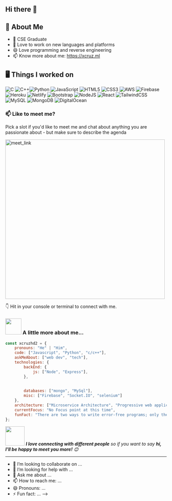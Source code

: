 ## Hi there 👋

<!--
**AshutoshSingh21/AshutoshSingh21** is a ✨ _special_ ✨ repository because its `README.md` (this file) appears on your GitHub profile.

Here are some ideas to get you started:

- 🔭 I’m currently working on ...
- 🌱 I’m currently learning ...<h2><img src="https://emojis.slackmojis.com/emojis/images/1531849430/4246/blob-sunglasses.gif?1531849430" width="30"/> नमस्ते (Namaste)🙏🏻, I'm Aman Sharma! <img src="https://media.giphy.com/media/12oufCB0MyZ1Go/giphy.gif" width="50"></h2>
<img align='right' src="https://media.giphy.com/media/M9gbBd9nbDrOTu1Mqx/giphy.gif" width="230">
<p><em>Currently doing Masters of Computer Application (MCA) from NIT Agartala 
</em></p>

[![Twitter Follow](https://img.shields.io/twitter/follow/misteranmol?label=Follow)](https://x.com/intent/follow?screen_name=xcruzhd2)
[![Linkedin: Aman](https://img.shields.io/badge/-Aman-blue?style=flat-square&logo=Linkedin&logoColor=white&link=https://www.linkedin.com/in/https://www.linkedin.com/in/aman-sharma-38aa5b251/)](https://www.linkedin.com/in/aman-sharma-38aa5b251/)
![GitHub followers](https://img.shields.io/github/followers/amansharma999?label=Follow&style=social)
[![website](https://img.shields.io/badge/Portfolio-46a2f1.svg?&style=flat-square&logo=Google-Chrome&logoColor=white&link=https://xcruz.ml/)](https://xcruz.ml/)
<!-- ![](https://visitor-badge.glitch.me/badge?page_id=amansharma999.amansharma999) -->
<!-- ![Waka Readme](https://github.com/amansharma999/amansharma999/workflows/Waka%20Readme/badge.svg) -->

## 💫 About Me
* 🔭  CSE Graduate
* 🌱  Love to work on new languages and platforms
* 😄  Love programming and reverse engineering
* 📫  Know more about me: https://xcruz.ml
<!-- * ⚡  Introvert who sometimes go into deep thoughts about life and things -->


## 🖥️ Things I worked on
![C](https://img.shields.io/badge/c-%2300599C.svg?style=for-the-badge&logo=c&logoColor=white) ![C++](https://img.shields.io/badge/c++-%2300599C.svg?style=for-the-badge&logo=c%2B%2B&logoColor=white)![Python](https://img.shields.io/badge/python-3670A0?style=for-the-badge&logo=python&logoColor=ffdd54) ![JavaScript](https://img.shields.io/badge/javascript-%23323330.svg?style=for-the-badge&logo=javascript&logoColor=%23F7DF1E)  ![HTML5](https://img.shields.io/badge/html5-%23E34F26.svg?style=for-the-badge&logo=html5&logoColor=white) ![CSS3](https://img.shields.io/badge/css3-%231572B6.svg?style=for-the-badge&logo=css3&logoColor=white) ![AWS](https://img.shields.io/badge/AWS-%23FF9900.svg?style=for-the-badge&logo=amazon-aws&logoColor=white) ![Firebase](https://img.shields.io/badge/firebase-%23039BE5.svg?style=for-the-badge&logo=firebase) ![Heroku](https://img.shields.io/badge/heroku-%23430098.svg?style=for-the-badge&logo=heroku&logoColor=white) ![Netlify](https://img.shields.io/badge/netlify-%23000000.svg?style=for-the-badge&logo=netlify&logoColor=#00C7B7) ![Bootstrap](https://img.shields.io/badge/bootstrap-%23563D7C.svg?style=for-the-badge&logo=bootstrap&logoColor=white) ![NodeJS](https://img.shields.io/badge/node.js-6DA55F?style=for-the-badge&logo=node.js&logoColor=white) ![React](https://img.shields.io/badge/react-%2320232a.svg?style=for-the-badge&logo=react&logoColor=%2361DAFB) ![TailwindCSS](https://img.shields.io/badge/tailwindcss-%2338B2AC.svg?style=for-the-badge&logo=tailwind-css&logoColor=white) ![MySQL](https://img.shields.io/badge/mysql-%2300f.svg?style=for-the-badge&logo=mysql&logoColor=white) ![MongoDB](https://img.shields.io/badge/MongoDB-%234ea94b.svg?style=for-the-badge&logo=mongodb&logoColor=white) ![DigitalOcean](https://img.shields.io/badge/DigitalOcean-%230167ff.svg?style=for-the-badge&logo=digitalOcean&logoColor=white)

### 📫 Like to meet me?

Pick a slot if you'd like to meet me and chat about anything you are passionate about - but make sure to describe the agenda

<a href="https://calendly.com/aman-amansharma2000/30min" target="_blank"><img width="498" alt="meet_link" src="https://user-images.githubusercontent.com/15426564/144297439-f530f383-e73e-41e0-9914-a9b7d3f432e5.png"></a>

👇 Hit in your console or terminal to connect with me.

<!-- ```bash
npx xcruzhd2
```
**👆 This command line tool can be found at [npx xcruzhd2](https://github.com/anmol098/npx_card)** -->

### <img src="https://media.giphy.com/media/VgCDAzcKvsR6OM0uWg/giphy.gif" width="50"> A little more about me...  

```javascript
const xcruzhd2 = {
    pronouns: "He" | "Him",
    code: ["Javascript", "Python", "c/c++"],
    askMeAbout: ["web dev", "tech"],
    technologies: {
        backEnd: {
            js: ["Node", "Express"],
        },
        
        
        databases: ["mongo", "MySql"],
        misc: ["Firebase", "Socket.IO", "selenium"]
    },
    architecture: ["Microservice Architecture", "Progressive web applications", "Single page applications"],
    currentFocus: "No Focus point at this time",
    funFact: "There are two ways to write error-free programs; only the third one works"
};
```

<img src="https://media.giphy.com/media/LnQjpWaON8nhr21vNW/giphy.gif" width="60"> <em><b>I love connecting with different people</b> so if you want to say <b>hi, I'll be happy to meet you more!</b> 😊</em>

---
<!--START_SECTION:waka-->
<!-- ![Code Time](http://img.shields.io/badge/Code%20Time-2%2C762%20hrs%2014%20mins-blue) -->



<!-- ![Lines of code](https://img.shields.io/badge/From%20Hello%20World%20I%27ve%20Written-4.1%20million%20lines%20of%20code-blue) -->
- 👯 I’m looking to collaborate on ...
- 🤔 I’m looking for help with ...
- 💬 Ask me about ...
- 📫 How to reach me: ...
- 😄 Pronouns: ...
- ⚡ Fun fact: ...
-->
